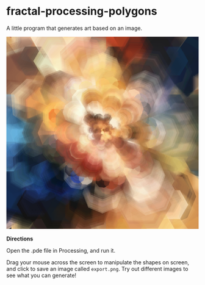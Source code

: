 fractal-processing-polygons
===========================

A little program that generates art based on an image.

![alt tag](FractalPolygons/export.png)

__Directions__

Open the .pde file in Processing, and run it.

Drag your mouse across the screen to manipulate the shapes on screen, and click to save an image called <code>export.png</code>. Try out different images to see what you can generate!
